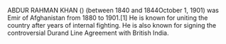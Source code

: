 ABDUR RAHMAN KHAN () (between 1840 and 1844October 1, 1901) was Emir of Afghanistan from 1880 to 1901.[1] He is known for uniting the country after years of internal fighting. He is also known for signing the controversial Durand Line Agreement with British India.
